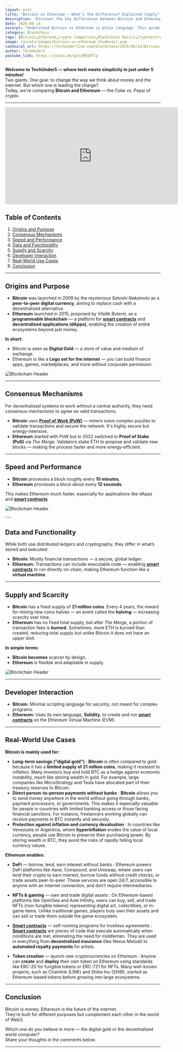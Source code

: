 ```yaml
---
layout: post
title: "Bitcoin vs Ethereum — What’s the Difference? Explained Simply"
description: "Discover the key differences between Bitcoin and Ethereum, from purpose and technology to speed, supply, and real-world use cases — explained in simple terms."
date: 2025-08-14
excerpt: "Understand Bitcoin vs Ethereum in plain language. This guide covers how they work, what they’re used for, and why they’re fundamentally different, with real-world analogies and examples."
category: Blockchain
tags: [Bitcoin,Ethereum,Crypto Comparison,Blockchain Basics,Cryptocurrency Education,Proof of Work,Proof of Stake,Bitcoin vs Ethereum,Smart Contracts,Digital Gold,Decentralized Apps,DeFi,Crypto Explained,TechUnder5]
image: /assets/images/bitcoin-vs-ethereum-thumbnail.png
canonical_url: https://techunderfive.com/blockchain/2025/08/14/Bitcoin-vs-Ethereum.html
author: TechUnder5
youtube_link: https://youtu.be/galyRR1HTlg
---
```

<!-- Structured Data for SEO -->
<script type="application/ld+json">
{
  "@context": "https://schema.org",
  "@type": "BlogPosting",
  "headline": "Bitcoin vs Ethereum — What’s the Difference? Explained Simply",
  "description": "Discover the key differences between Bitcoin and Ethereum, from purpose and technology to speed, supply, and real-world use cases — explained in simple terms.",
  "image": "/assets/images/bitcoin-vs-ethereum-thumbnail.png",
  "author": {
    "@type": "Person",
    "name": "TechUnder5"
  },
  "datePublished": "2025-08-14",
  "mainEntityOfPage": {
    "@type": "WebPage",
    "@id": "https://techunderfive.com/blockchain/2025/08/14/Bitcoin-vs-Ethereum.html"
  },
  "publisher": {
    "@type": "Organization",
    "name": "TechUnder5",
    "logo": {
      "@type": "ImageObject",
      "url": "https://techunderfive.com/assets/images/logonobg.png"
    }
  }
}
</script>

**Welcome to TechUnder5 — where tech meets simplicity in just under 5 minutes!**  
Two giants. One goal: to change the way we think about money and the internet. But which one is leading the charge?  
Today, we're comparing **Bitcoin and Ethereum** — the Coke vs. Pepsi of crypto.

---

<div style="text-align: left; margin-bottom: 20px;">
  <iframe width="560" height="315" 
          src="https://www.youtube.com/embed/galyRR1HTlg"
          title="Bitcoin vs Ethereum — What’s the Difference? Explained Simply" 
          frameborder="0" 
          allow="accelerometer; autoplay; clipboard-write; encrypted-media; gyroscope; picture-in-picture" 
          allowfullscreen>
  </iframe>
</div>

<script type="application/ld+json">
{
  "@context": "http://schema.org",
  "@type": "VideoObject",
  "name": "Bitcoin vs Ethereum — What’s the Difference? Explained Simply",
  "description": "Discover the key differences between Bitcoin and Ethereum, from purpose and technology to speed, supply, and real-world use cases — explained in simple terms.",
  "thumbnailUrl": "https://img.youtube.com/vi/galyRR1HTlg/hqdefault.jpg",
  "uploadDate": "2025-08-14",
  "duration": "PT5M0S",
  "contentUrl": "https://www.youtube.com/watch?v=galyRR1HTlg",
  "embedUrl": "https://www.youtube.com/embed/galyRR1HTlg"
}
</script>

## Table of Contents

1. [Origins and Purpose](#origins-and-purpose)  
2. [Consensus Mechanisms](#consensus-mechanisms)  
3. [Speed and Performance](#speed-and-performance)  
4. [Data and Functionality](#data-and-functionality)  
5. [Supply and Scarcity](#supply-and-scarcity)  
6. [Developer Interaction](#developer-interaction)  
7. [Real-World Use Cases](#real-world-use-cases)  
8. [Conclusion](#conclusion)  

---

## Origins and Purpose

- **Bitcoin** was launched in 2009 by the mysterious *Satoshi Nakamoto* as a **peer-to-peer digital currency**, aiming to replace cash with a decentralized alternative.  
- **Ethereum** launched in 2015, proposed by *Vitalik Buterin*, as a **programmable blockchain** — a platform for **[smart contracts](/blockchain/2025/07/12/smart-contract-explained.html)** and **decentralized applications (dApps)**, enabling the creation of entire ecosystems beyond just money.

**In short:**
- Bitcoin is seen as **Digital Gold** — a store of value and medium of exchange.  
- Ethereum is like a **Lego set for the internet** — you can build finance apps, games, marketplaces, and more without corporate permission.

<div style="text-align: left; margin-bottom: 10px;">
  <img src="/assets/images/btc-vs-eth.png" 
       alt="Blockchain Header" 
       style="max-width: 350px; height: auto; border-radius: 6px;">
</div>

---

## Consensus Mechanisms

For decentralized systems to work without a central authority, they need consensus mechanisms to agree on valid transactions.

- **Bitcoin** uses **[Proof of Work (PoW)](/blockchain/2025/08/15/Proof-of-Work-Explained.html)** — miners solve complex puzzles to validate transactions and secure the network. It's highly secure but energy-intensive.  
- **Ethereum** started with PoW but in 2022 switched to **Proof of Stake (PoS)** via *The Merge*. Validators stake ETH to propose and validate new blocks — making the process faster and more energy-efficient.

---

## Speed and Performance

- **Bitcoin** processes a block roughly every **10 minutes**.  
- **Ethereum** processes a block about every **12 seconds**.

This makes Ethereum much faster, especially for applications like dApps and **[smart contracts](/blockchain/2025/07/12/smart-contract-explained.html)**.

<div style="text-align: left; margin-bottom: 10px;">
  <img src="/assets/images/Speed-Performance.png" 
       alt="Blockchain Header" 
       style="max-width: 350px; height: auto; border-radius: 6px;">
</div>
---

## Data and Functionality

While both use distributed ledgers and cryptography, they differ in what’s stored and executed:  
- **Bitcoin:** Mostly financial transactions — a secure, global ledger.  
- **Ethereum:** Transactions can include executable code — enabling **[smart contracts](/blockchain/2025/07/12/smart-contract-explained.html)** to run directly on-chain, making Ethereum function like a **virtual machine**.

---

## Supply and Scarcity

- **Bitcoin** has a fixed supply of **21 million coins**. Every 4 years, the reward for mining new coins halves — an event called the **halving** — increasing scarcity over time.  
- **Ethereum** has no fixed total supply, but after *The Merge*, a portion of transaction fees is **burned**. Sometimes, more ETH is burned than created, reducing total supply but unlike Bitcoin it does not have an upper limit.

**In simple terms:**
- **Bitcoin becomes** scarcer by design.  
- **Ethereum** is flexible and adaptable in supply.

<div style="text-align: left; margin-bottom: 10px;">
  <img src="/assets/images/design.png" 
       alt="Blockchain Header" 
       style="max-width: 350px; height: auto; border-radius: 6px;">
</div>

---

## Developer Interaction

- **Bitcoin:** Minimal scripting language for security; not meant for complex programs.  
- **Ethereum:** Uses its own language, **Solidity**, to create and run **[smart contracts](/blockchain/2025/07/12/smart-contract-explained.html)** on the Ethereum Virtual Machine (EVM).

---

## Real-World Use Cases

**Bitcoin is mainly used for:**

- **Long-term savings ("digital gold")** : **Bitcoin** is often compared to gold because it has a **limited supply of 21 million coins**, making it resistant to inflation. Many investors buy and hold BTC as a hedge against economic instability, much like storing wealth in gold. For example, large companies like MicroStrategy and Tesla have allocated part of their treasury reserves to Bitcoin.  
- **Direct person-to-person payments without banks** : **Bitcoin** allows you to send money anywhere in the world without going through banks, payment processors, or governments. This makes it especially valuable for people in countries with limited banking access or those facing financial sanctions. For instance, freelancers working globally can receive payments in BTC instantly and securely.
- **Protection against inflation and currency devaluation** : In countries like Venezuela or Argentina, where **hyperinflation** erodes the value of local currency, people use Bitcoin to preserve their purchasing power. By storing wealth in BTC, they avoid the risks of rapidly falling local currency values. 

**Ethereum enables:**

- **DeFi** — borrow, lend, earn interest without banks : Ethereum powers DeFi platforms like Aave, Compound, and Uniswap, where users can lend their crypto to earn interest, borrow funds without credit checks, or trade assets peer-to-peer. These services are open 24/7, accessible to anyone with an internet connection, and don’t require intermediaries.

- **NFTs & gaming** — own and trade digital assets : On Ethereum-based platforms like OpenSea and Axie Infinity, users can buy, sell, and trade NFTs (non-fungible tokens) representing digital art, collectibles, or in-game items. Unlike traditional games, players truly own their assets and can sell or trade them outside the game ecosystem.

- **[Smart contracts](/blockchain/2025/07/12/smart-contract-explained.html)** — self-running programs for trustless agreements : **[Smart contracts](/blockchain/2025/07/12/smart-contract-explained.html)** are pieces of code that execute automatically when conditions are met, eliminating the need for middlemen. They are used in everything from **decentralized insurance** (like Nexus Mutual) to **automated royalty payments** for artists.

- **Token creation** — launch new cryptocurrencies on Ethereum : Anyone can **create** and **deploy** their own token on Ethereum using standards like ERC-20 for fungible tokens or ERC-721 for NFTs. Many well-known projects, such as Chainlink (LINK) and Shiba Inu (SHIB), started as Ethereum-based tokens before growing into large ecosystems.

---

## Conclusion

Bitcoin is money. Ethereum is the future of the internet.  
They’re built for different purposes but complement each other in the world of Web3.

Which one do you believe in more — the digital gold or the decentralized world computer?  
Share your thoughts in the comments below.

---
